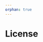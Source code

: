```yaml
---
orphan: true
---
```


# License

```{include} ../LICENSE

```
                                                                                                                                                                                                                                                                                                                          